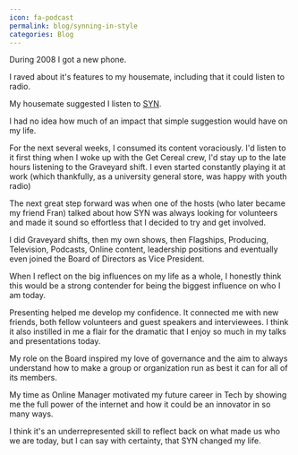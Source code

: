 ```yaml
---
icon: fa-podcast
permalink: blog/synning-in-style
categories: Blog
---
```


During 2008 I got a new phone.

I raved about it's features to my housemate, including that it could listen to radio.

My housemate suggested I listen to [SYN](https://syn.org.au).

I had no idea how much of an impact that simple suggestion would have on my life.

For the next several weeks, I consumed its content voraciously. I'd listen to it first thing when I woke up with the Get Cereal crew, I'd stay up to the late hours listening to the Graveyard shift. I even started constantly playing it at work (which thankfully, as a university general store, was happy with youth radio)

The next great step forward was when one of the hosts (who later became my friend Fran) talked about how SYN was always looking for volunteers and made it sound so effortless that I decided to try and get involved.

I did Graveyard shifts, then my own shows, then Flagships, Producing, Television, Podcasts, Online content, leadership positions and eventually even joined the Board of Directors as Vice President.

When I reflect on the big influences on my life as a whole, I honestly think this would be a strong contender for being the biggest influence on who I am today.

Presenting helped me develop my confidence. It connected me with new friends, both fellow volunteers and guest speakers and interviewees. I think it also instilled in me a flair for the dramatic that I enjoy so much in my talks and presentations today.

My role on the Board inspired my love of governance and the aim to always understand how to make a group or organization run as best it can for all of its members.

My time as Online Manager motivated my future career in Tech by showing me the full power of the internet and how it could be an innovator in so many ways.

I think it's an underrepresented skill to reflect back on what made us who we are today, but I can say with certainty, that SYN changed my life.
